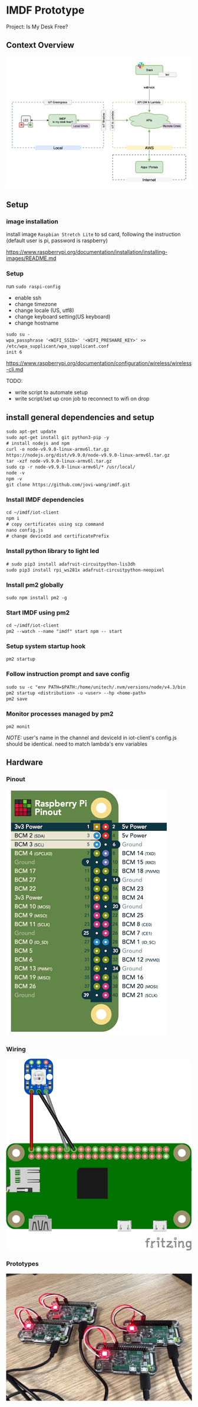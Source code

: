 # IMDF Prototype

Project: Is My Desk Free?

## Context Overview

![imdf-context-overview.png](assets/imdf-context-overview.png)

## Setup

### image installation

install image `Raspbian Stretch Lite` to sd card, following the instruction (default user is pi, password is raspberry)

https://www.raspberrypi.org/documentation/installation/installing-images/README.md


### Setup

run `sudo raspi-config`

* enable ssh
* change timezone 
* change locale (US, utf8)
* change keyboard setting(US keyboard)
* change hostname

```SHELL
sudo su -
wpa_passphrase '<WIFI_SSID>' '<WIFI_PRESHARE_KEY>' >> /etc/wpa_supplicant/wpa_supplicant.conf
init 6
```

https://www.raspberrypi.org/documentation/configuration/wireless/wireless-cli.md

TODO:
* write script to automate setup 
* write script/set up cron job to reconnect to wifi on drop

## install general dependencies and setup

```SHELL
sudo apt-get update
sudo apt-get install git python3-pip -y
# install nodejs and npm
curl -o node-v9.9.0-linux-armv6l.tar.gz https://nodejs.org/dist/v9.9.0/node-v9.9.0-linux-armv6l.tar.gz
tar -xzf node-v9.9.0-linux-armv6l.tar.gz
sudo cp -r node-v9.9.0-linux-armv6l/* /usr/local/
node -v
npm -v
git clone https://github.com/jovi-wang/imdf.git
```


### Install IMDF dependencies

```SHELL
cd ~/imdf/iot-client
npm i
# copy certificates using scp command
nano config.js
# change deviceId and certificatePrefix
```

### Install python library to light led

```SHELL
# sudo pip3 install adafruit-circuitpython-lis3dh
sudo pip3 install rpi_ws281x adafruit-circuitpython-neopixel
```

### Install pm2 globally

```SHELL
sudo npm install pm2 -g
```

### Start IMDF using pm2

```SHELL
cd ~/imdf/iot-client
pm2 --watch --name "imdf" start npm -- start
```

### Setup system startup hook

```SHELL
pm2 startup
```

### Follow instruction prompt and save config

```SHELL
sudo su -c "env PATH=$PATH:/home/unitech/.nvm/versions/node/v4.3/bin pm2 startup <distribution> -u <user> --hp <home-path>
pm2 save
```

### Monitor processes managed by pm2

```SHELL
pm2 monit
```

*NOTE:* user's name in the channel and  deviceId in iot-client's config.js should be identical. need to match lambda's env variables

## Hardware

### Pinout

![rpi-pinout.png](assets/rpi-pinout.png)

### Wiring

![imdf-wiring.png](assets/imdf-wiring.png)

### Prototypes

![imdf-prototypes.jpg](assets/imdf-prototypes.jpg)
